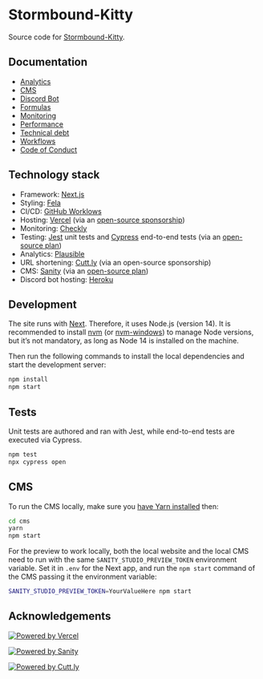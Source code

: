 # Stormbound-Kitty

Source code for [Stormbound-Kitty](https://stormbound-kitty.com/).

## Documentation

- [Analytics](./docs/ANALYTICS.md)
- [CMS](./docs/CMS.md)
- [Discord Bot](./docs/DISCORD_BOT.md)
- [Formulas](./docs/FORMULAS.md)
- [Monitoring](./docs/MONITORING.md)
- [Performance](./docs/PERFORMANCE.md)
- [Technical debt](./docs/TECHNICAL_DEBT.md)
- [Workflows](./WORKFLOWS.md)
- [Code of Conduct](./CODE_OF_CONDUCT.md)

## Technology stack

- Framework: [Next.js](https://nextjs.org/)
- Styling: [Fela](https://fela.js.org/)
- CI/CD: [GitHub Worklows](https://docs.github.com/en/actions/using-workflows)
- Hosting: [Vercel](https://vercel.com/) (via an [open-source sponsorship](https://vercel.com/support/articles/can-vercel-sponsor-my-open-source-project))
- Monitoring: [Checkly](https://www.checklyhq.com/)
- Testing: [Jest](https://jestjs.io/) unit tests and [Cypress](https://www.cypress.io/) end-to-end tests (via an [open-source plan](https://docs.cypress.io/guides/dashboard/organizations#Open-Source-Plan))
- Analytics: [Plausible](https://plausible.io/)
- URL shortening: [Cutt.ly](https://cutt.ly/) (via an open-source sponsorship)
- CMS: [Sanity](sanity.io/) (via an [open-source plan](https://www.sanity.io/docs/open-source-plan))
- Discord bot hosting: [Heroku](https://www.heroku.com/)

## Development

The site runs with [Next](https://nextjs.org/). Therefore, it uses Node.js (version 14). It is recommended to install [nvm](https://github.com/nvm-sh/nvm) (or [nvm-windows](https://github.com/coreybutler/nvm-windows)) to manage Node versions, but it’s not mandatory, as long as Node 14 is installed on the machine.

Then run the following commands to install the local dependencies and start the development server:

```sh
npm install
npm start
```

## Tests

Unit tests are authored and ran with Jest, while end-to-end tests are executed via Cypress.

```sh
npm test
npx cypress open
```

## CMS

To run the CMS locally, make sure you [have Yarn installed](https://classic.yarnpkg.com/lang/en/docs/install/) then:

```sh
cd cms
yarn
npm start
```

For the preview to work locally, both the local website and the local CMS need to run with the same `SANITY_STUDIO_PREVIEW_TOKEN` environment variable. Set it in `.env` for the Next app, and run the `npm start` command of the CMS passing it the environment variable:

```sh
SANITY_STUDIO_PREVIEW_TOKEN=YourValueHere npm start
```

## Acknowledgements

[![Powered by Vercel](https://www.datocms-assets.com/31049/1618983297-powered-by-vercel.svg)](https://vercel.com/?utm_source=stormbound&utm_campaign=oss)

[![Powered by Sanity](https://stormbound-kitty.com/assets/images/sanity-logo.png)](https://www.sanity.io/)

[![Powered by Cutt.ly](https://cutt.ly/img/cuttly.svg)](https://cutt.ly/)

